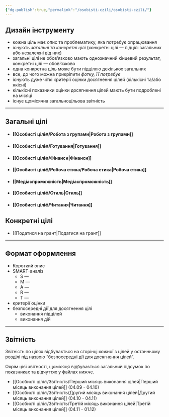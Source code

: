 ```yaml
---
{"dg-publish":true,"permalink":"/osobisti-czili/osobisti-czili/"}
---
```


## Дизайн інструменту
- кожна ціль має опис та проблематику, яка потребує опрацювання
- існують *загальні та конкретні цілі* (конкретні цілі — підцілі загальних або незалежні від них)
- загальні цілі не обов’язково мають однозначний кінцевий результат, конкретні цілі — обов’язково
- одна конкретна ціль може бути підціллю декількох загальних
- все, до чого можна прикріпити *фотку, її потребує*
- існують дуже чіткі критерії оцінки досягнення цілей (кількісні та/або якісні)
- кількісні показники оцінки досягнення цілей мають бути подроблені на місяці
- існує щомісячна загальноцільова звітність
  
---
## Загальні цілі
- #### [[Особисті цілі🔥/Робота з групами\|Робота з групами]]
- #### [[Особисті цілі🔥/Готування\|Готування]]
- #### [[Особисті цілі🔥/Фінанси\|Фінанси]]
- #### [[Особисті цілі🔥/Робоча етика/Робоча етика\|Робоча етика]]
- #### [[Медіаспроможність\|Медіаспроможність]]
- #### [[Особисті цілі🔥/Стиль\|Стиль]]
- #### [[Особисті цілі🔥/Читання\|Читання]]

## Конкретні цілі
- [[Податися на грант\|Податися на грант]]


---

## Формат оформлення
- Короткий опис
- SMART-аналіз
	- S —
	- M —
	- A —
	- R —
	- T —
- критерії оцінки
- безпосередні дії для досягнення цілі
	- виконання підцілей
	- виконання дій


---

## Звітність
Звітність по цілях відбувається на сторінці кожної з цілей у останньому розділі під назвою “безпосередні дії для досягнення цілей”.

Окрім цієї звітності, щомісяця відбувається загальний підсумок по показниках та відчуттях у файлах нижче.

- [[Особисті цілі🔥/Звітність/Перший місяць виконання цілей\|Перший місяць виконання цілей]] (04.09 - 04.10)
- [[Особисті цілі🔥/Звітність/Другий місяць виконання цілей\|Другий місяць виконання цілей]] (04.10 - 04.11)
- [[Особисті цілі🔥/Звітність/Третій місяць виконання цілей\|Третій місяць виконання цілей]] (04.11 - 01.12)
